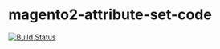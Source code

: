 # magento2-attribute-set-code

[![Build Status](https://img.shields.io/travis/snowio/magento2-attribute-set-code.svg?style=flat-square)](https://travis-ci.org/snowio/magento2-attribute-set-code)

